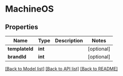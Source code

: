 # MachineOS

## Properties
Name | Type | Description | Notes
------------ | ------------- | ------------- | -------------
**templateId** | **int** |  | [optional] 
**brandId** | **int** |  | [optional] 

[[Back to Model list]](../../README.md#documentation-for-models) [[Back to API list]](../../README.md#documentation-for-api-endpoints) [[Back to README]](../../README.md)

